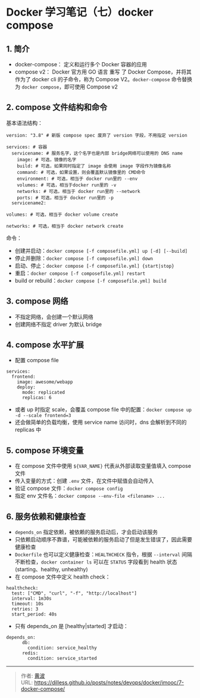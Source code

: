 # Docker 学习笔记（七）docker compose


## 1. 简介

- docker-compose： 定义和运行多个 Docker 容器的应用
- compose v2： Docker 官方用 GO 语言 重写 了 Docker Compose，并将其作为了 docker cli 的子命令，称为 Compose V2。`docker-compose` 命令替换为 `docker compose`，即可使用 Compose v2

## 2. compose 文件结构和命令

基本语法结构：

```docker-compose
version: "3.8" # 新版 compose spec 废弃了 version 字段，不用指定 version

services: # 容器
  servicename: # 服务名字，这个名字也是内部 bridge网络可以使用的 DNS name
    image: # 可选，镜像的名字
    build: # 可选，如果同时指定了 image 会使用 image 字段作为镜像名称
    command: # 可选，如果设置，则会覆盖默认镜像里的 CMD命令
    environment: # 可选，相当于 docker run里的 --env
    volumes: # 可选，相当于docker run里的 -v
    networks: # 可选，相当于 docker run里的 --network
    ports: # 可选，相当于 docker run里的 -p
  servicename2:

volumes: # 可选，相当于 docker volume create

networks: # 可选，相当于 docker network create
```

命令：
- 创建并启动：`docker compose [-f composefile.yml] up [-d] [--build]`
- 停止并删除：`docker compose [-f composefile.yml] down`
- 启动、停止：`docker compose [-f composefile.yml] {start|stop}`
- 重启：`docker compose [-f composefile.yml] restart`
- build or rebuild：`docker compose [-f composefile.yml] build`

## 3. compose 网络

- 不指定网络，会创建一个默认网络
- 创建网络不指定 driver 为默认 bridge

## 4. compose 水平扩展

- 配置 compose file

```docker-compose
services:
  frontend:
    image: awesome/webapp
    deploy:
      mode: replicated
      replicas: 6 
```
- 或者 up 时指定 scale，会覆盖 compose file 中的配置：`docker compose up -d --scale frontend=3`
- 还会做简单的负载均衡，使用 service name 访问时，dns 会解析到不同的 replicas 中

## 5. compose 环境变量

- 在 compose 文件中使用 `${VAR_NAME}` 代表从外部读取变量值填入 compose 文件
- 传入变量的方式：创建 `.env` 文件，在文件中赋值会自动传入
- 验证 compose 文件：`docker compose config`
- 指定 env 文件名：`docker compose --env-file <filename> ...`

## 6. 服务依赖和健康检查

- `depends_on` 指定依赖，被依赖的服务启动后，才会启动该服务
- 只依赖启动顺序不靠谱，可能被依赖的服务启动了但是发生错误了，因此需要健康检查
- `Dockerfile` 也可以定义健康检查：`HEALTHCHECK` 指令，根据 `--interval` 间隔不断检查，`docker container ls` 可以在 `STATUS` 字段看到 health 状态(starting、healthy, unhealthy)
- 在 compose 文件中定义 health check：
```docker-compose
healthcheck:
  test: ["CMD", "curl", "-f", "http://localhost"]
  interval: 1m30s
  timeout: 10s
  retries: 3
  start_period: 40s 
```
- 只有 depends_on 是 [healthy|started] 才启动：
```docker-compose
depends_on:
      db:
        condition: service_healthy
      redis:
        condition: service_started 
```


---

> 作者: [黄波](https://dilless.github.io)  
> URL: https://dilless.github.io/posts/notes/devops/docker/imooc/7-docker-compose/  

